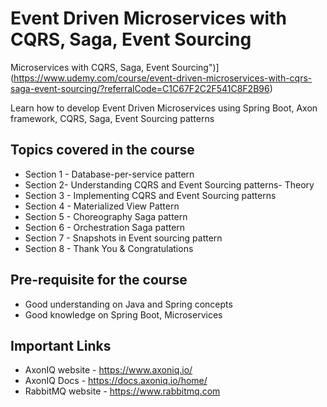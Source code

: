 # Event Driven Microservices with CQRS, Saga, Event Sourcing

Microservices with CQRS, Saga, Event Sourcing")](https://www.udemy.com/course/event-driven-microservices-with-cqrs-saga-event-sourcing/?referralCode=C1C67F2C2F541C8F2B96)

Learn how to develop Event Driven Microservices using Spring Boot, Axon framework, CQRS, Saga, Event Sourcing patterns

## Topics covered in the course
* Section 1 - Database-per-service pattern
* Section 2- Understanding CQRS and Event Sourcing patterns- Theory
* Section 3 - Implementing CQRS and Event Sourcing patterns
* Section 4 - Materialized View Pattern
* Section 5 - Choreography Saga pattern
* Section 6 - Orchestration Saga pattern
* Section 7 - Snapshots in Event sourcing pattern
* Section 8 - Thank You & Congratulations

## Pre-requisite for the course
- Good understanding on Java and Spring concepts
- Good knowledge on Spring Boot, Microservices

## Important Links
- AxonIQ website - https://www.axoniq.io/
- AxonIQ Docs - https://docs.axoniq.io/home/
- RabbitMQ website - https://www.rabbitmq.com
